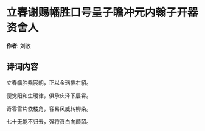 # 立春谢赐幡胜口号呈子瞻冲元内翰子开器资舍人

**作者**: 刘攽

## 诗词内容

立春幡胜紫宸朝，正以金珰插右貂。

便觉阳和生暖律，俱承庆泽下层霄。

奇零雪片依楼角，容易风威转柳条。

七十无能不归去，强将衰白向颜韶。

